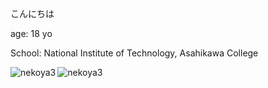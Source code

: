 こんにちは

age: 18 yo

School: National Institute of Technology, Asahikawa College

<p><img align="left" src="https://github-readme-stats.vercel.app/api/top-langs/?username=nekoya3" alt="nekoya3" /><img align="center" src="https://github-readme-stats.vercel.app/api?username=nekoya3&show_icons=true" alt="nekoya3" /></p>
